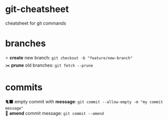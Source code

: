 # git-cheatsheet
cheatsheet for git commands

# branches
:star: **create** new branch: `git checkout -b "feature/new-branch"`\
:scissors: **prune** old branches: `git fetch --prune`

# commits
🐈‍⬛ empty commit with **message**: `git commit --allow-empty -m "my commit message"`  
:bug: **amend** commit message: `git commit --amend`


